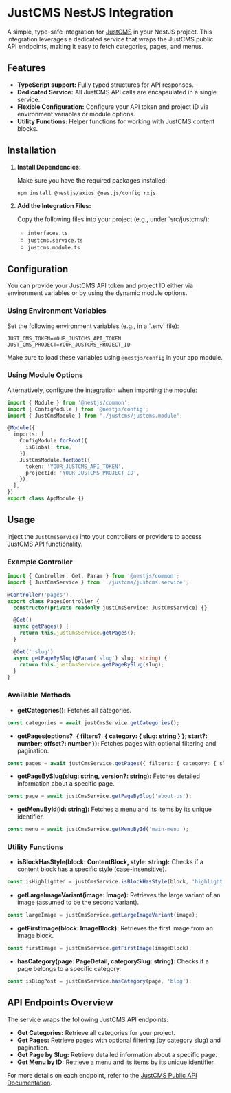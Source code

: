 # JustCMS NestJS Integration

A simple, type-safe integration for [JustCMS](https://justcms.co) in your NestJS project. This integration leverages a dedicated service that wraps the JustCMS public API endpoints, making it easy to fetch categories, pages, and menus.

## Features

- **TypeScript support:** Fully typed structures for API responses.
- **Dedicated Service:** All JustCMS API calls are encapsulated in a single service.
- **Flexible Configuration:** Configure your API token and project ID via environment variables or module options.
- **Utility Functions:** Helper functions for working with JustCMS content blocks.

## Installation

1. **Install Dependencies:**

   Make sure you have the required packages installed:

   ```bash
   npm install @nestjs/axios @nestjs/config rxjs
   ```

2. **Add the Integration Files:**

   Copy the following files into your project (e.g., under `src/justcms/\):

   - `interfaces.ts`
   - `justcms.service.ts`
   - `justcms.module.ts`

## Configuration

You can provide your JustCMS API token and project ID either via environment variables or by using the dynamic module options.

### Using Environment Variables

Set the following environment variables (e.g., in a \`.env\` file):

```env
JUST_CMS_TOKEN=YOUR_JUSTCMS_API_TOKEN
JUST_CMS_PROJECT=YOUR_JUSTCMS_PROJECT_ID
```

Make sure to load these variables using `@nestjs/config` in your app module.

### Using Module Options

Alternatively, configure the integration when importing the module:

```ts
import { Module } from '@nestjs/common';
import { ConfigModule } from '@nestjs/config';
import { JustCmsModule } from './justcms/justcms.module';

@Module({
  imports: [
    ConfigModule.forRoot({
      isGlobal: true,
    }),
    JustCmsModule.forRoot({
      token: 'YOUR_JUSTCMS_API_TOKEN',
      projectId: 'YOUR_JUSTCMS_PROJECT_ID',
    }),
  ],
})
export class AppModule {}
```

## Usage

Inject the `JustCmsService` into your controllers or providers to access JustCMS API functionality.

### Example Controller

```ts
import { Controller, Get, Param } from '@nestjs/common';
import { JustCmsService } from './justcms/justcms.service';

@Controller('pages')
export class PagesController {
  constructor(private readonly justCmsService: JustCmsService) {}

  @Get()
  async getPages() {
    return this.justCmsService.getPages();
  }

  @Get(':slug')
  async getPageBySlug(@Param('slug') slug: string) {
    return this.justCmsService.getPageBySlug(slug);
  }
}
```

### Available Methods

- **getCategories():** Fetches all categories.

```ts
const categories = await justCmsService.getCategories();
```

- **getPages(options?: { filters?: { category: { slug: string } }; start?: number; offset?: number }):** Fetches pages with optional filtering and pagination.

```ts
const pages = await justCmsService.getPages({ filters: { category: { slug: 'blog' } } });
```

- **getPageBySlug(slug: string, version?: string):** Fetches detailed information about a specific page.

```ts
const page = await justCmsService.getPageBySlug('about-us');
```

- **getMenuById(id: string):** Fetches a menu and its items by its unique identifier.

```ts
const menu = await justCmsService.getMenuById('main-menu');
```

### Utility Functions

- **isBlockHasStyle(block: ContentBlock, style: string):** Checks if a content block has a specific style (case-insensitive).

```ts
const isHighlighted = justCmsService.isBlockHasStyle(block, 'highlight');
```

- **getLargeImageVariant(image: Image):** Retrieves the large variant of an image (assumed to be the second variant).

```ts
const largeImage = justCmsService.getLargeImageVariant(image);
```

- **getFirstImage(block: ImageBlock):** Retrieves the first image from an image block.

```ts
const firstImage = justCmsService.getFirstImage(imageBlock);
```

- **hasCategory(page: PageDetail, categorySlug: string):** Checks if a page belongs to a specific category.

```ts
const isBlogPost = justCmsService.hasCategory(page, 'blog');
```

## API Endpoints Overview

The service wraps the following JustCMS API endpoints:

- **Get Categories:** Retrieve all categories for your project.
- **Get Pages:** Retrieve pages with optional filtering (by category slug) and pagination.
- **Get Page by Slug:** Retrieve detailed information about a specific page.
- **Get Menu by ID:** Retrieve a menu and its items by its unique identifier.

For more details on each endpoint, refer to the [JustCMS Public API Documentation](https://justcms.co/api).
